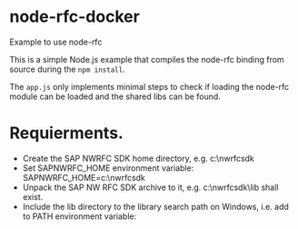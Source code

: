# node-rfc-docker

Example to use node-rfc

This is a simple Node.js example that compiles the node-rfc binding from source
during the `npm install`.

The `app.js` only implements minimal steps to check if loading the node-rfc
module can be loaded and the shared libs can be found.

# Requierments. 

   -   Create the SAP NWRFC SDK home directory, e.g. c:\nwrfcsdk
   -   Set SAPNWRFC_HOME environment variable: SAPNWRFC_HOME=c:\nwrfcsdk
   -   Unpack the SAP NW RFC SDK archive to it, e.g. c:\nwrfcsdk\lib shall exist.
   -   Include the lib directory to the library search path on Windows, i.e. add to PATH environment variable:
